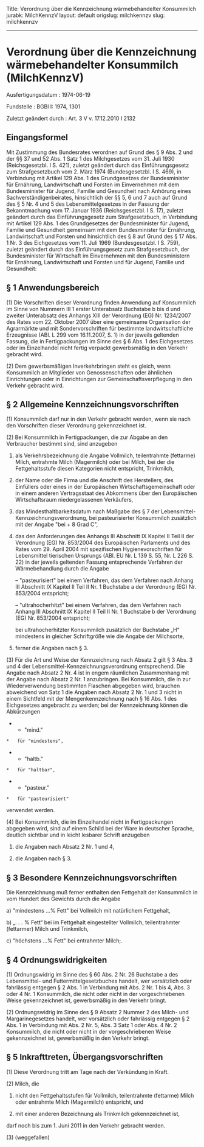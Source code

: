 Title: Verordnung über die Kennzeichnung wärmebehandelter Konsummilch
jurabk: MilchKennzV
layout: default
origslug: milchkennzv
slug: milchkennzv

---

# Verordnung über die Kennzeichnung wärmebehandelter Konsummilch (MilchKennzV)

Ausfertigungsdatum
:   1974-06-19

Fundstelle
:   BGBl I: 1974, 1301

Zuletzt geändert durch
:   Art. 3 V v. 17.12.2010 I 2132


## Eingangsformel

Mit Zustimmung des Bundesrates verordnen
auf Grund des § 9 Abs. 2 und der §§ 37 und 52 Abs. 1 Satz 1 des
Milchgesetzes vom 31. Juli 1930 (Reichsgesetzbl. I S. 421), zuletzt
geändert durch das Einführungsgesetz zum Strafgesetzbuch vom 2. März
1974 (Bundesgesetzbl. I S. 469), in Verbindung mit Artikel 129 Abs. 1
des Grundgesetzes der Bundesminister für Ernährung, Landwirtschaft und
Forsten im Einvernehmen mit dem Bundesminister für Jugend, Familie und
Gesundheit nach Anhörung eines Sachverständigenbeirates,
hinsichtlich der §§ 5, 6 und 7 auch auf Grund des § 5 Nr. 4 und 5 des
Lebensmittelgesetzes in der Fassung der Bekanntmachung vom 17. Januar
1936 (Reichsgesetzbl. I S. 17), zuletzt geändert durch das
Einführungsgesetz zum Strafgesetzbuch, in Verbindung mit Artikel 129
Abs. 1 des Grundgesetzes der Bundesminister für Jugend, Familie und
Gesundheit gemeinsam mit dem Bundesminister für Ernährung,
Landwirtschaft und Forsten
und hinsichtlich des § 8 auf Grund des § 17 Abs. 1 Nr. 3 des
Eichgesetzes vom 11. Juli 1969 (Bundesgesetzbl. I S. 759), zuletzt
geändert durch das Einführungsgesetz zum Strafgesetzbuch, der
Bundesminister für Wirtschaft im Einvernehmen mit den Bundesministern
für Ernährung, Landwirtschaft und Forsten und für Jugend, Familie und
Gesundheit:


## § 1 Anwendungsbereich

(1) Die Vorschriften dieser Verordnung finden Anwendung auf
Konsummilch im Sinne von Nummern III 1 erster Unterabsatz Buchstabe b
bis d und zweiter Unterabsatz des Anhangs XIII der Verordnung (EG) Nr.
1234/2007 des Rates vom 22. Oktober 2007 über eine gemeinsame
Organisation der Agrarmärkte und mit Sondervorschriften für bestimmte
landwirtschaftliche Erzeugnisse (ABl. L 299 vom 16.11.2007, S. 1) in
der jeweils geltenden Fassung, die in Fertigpackungen im Sinne des § 6
Abs. 1 des Eichgesetzes oder im Einzelhandel nicht fertig verpackt
gewerbsmäßig in den Verkehr gebracht wird.

(2) Dem gewerbsmäßigen Inverkehrbringen steht es gleich, wenn
Konsummilch an Mitglieder von Genossenschaften oder ähnlichen
Einrichtungen oder in Einrichtungen zur Gemeinschaftsverpflegung in
den Verkehr gebracht wird.


## § 2 Allgemeine Kennzeichnungsvorschriften

(1) Konsummilch darf nur in den Verkehr gebracht werden, wenn sie nach
den Vorschriften dieser Verordnung gekennzeichnet ist.

(2) Bei Konsummilch in Fertigpackungen, die zur Abgabe an den
Verbraucher bestimmt sind, sind anzugeben

1.  als Verkehrsbezeichnung die Angabe Vollmilch, teilentrahmte (fettarme)
    Milch, entrahmte Milch (Magermilch) oder bei Milch, bei der die
    Fettgehaltsstufe diesen Kategorien nicht entspricht, Trinkmilch,


2.  der Name oder die Firma und die Anschrift des Herstellers, des
    Einfüllers oder eines in der Europäischen Wirtschaftsgemeinschaft oder
    in einem anderen Vertragsstaat des Abkommens über den Europäischen
    Wirtschaftsraum niedergelassenen Verkäufers,


3.  das Mindesthaltbarkeitsdatum nach Maßgabe des § 7 der Lebensmittel-
    Kennzeichnungsverordnung, bei pasteurisierter Konsummilch zusätzlich
    mit der Angabe "bei + 8
    Grad C",


4.  das den Anforderungen des Anhangs III Abschnitt IX Kapitel II Teil II
    der Verordnung (EG) Nr. 853/2004 des Europäischen Parlaments und des
    Rates vom 29. April 2004 mit spezifischen Hygienevorschriften für
    Lebensmittel tierischen Ursprungs (ABl. EU Nr. L 139 S. 55, Nr. L 226
    S. 22) in der jeweils geltenden Fassung entsprechende Verfahren der
    Wärmebehandlung durch die Angabe

    –   "pasteurisiert" bei einem Verfahren, das dem Verfahren nach Anhang III
        Abschnitt IX Kapitel II Teil II Nr. 1 Buchstabe a der Verordnung (EG)
        Nr. 853/2004 entspricht;


    –   "ultrahocherhitzt" bei einem Verfahren, das dem Verfahren nach Anhang
        III Abschnitt IX Kapitel II Teil II Nr. 1 Buchstabe b der Verordnung
        (EG) Nr. 853/2004 entspricht;




    bei ultrahocherhitzter Konsummilch zusätzlich der Buchstabe „H“
    mindestens in gleicher Schriftgröße wie die Angabe der Milchsorte,


5.  ferner die Angaben nach § 3.




(3) Für die Art und Weise der Kennzeichnung nach Absatz 2 gilt § 3
Abs. 3 und 4 der Lebensmittel-Kennzeichnungsverordnung entsprechend.
Die Angabe nach Absatz 2 Nr. 4 ist in engem räumlichen Zusammenhang
mit der Angabe nach Absatz 2 Nr. 1 anzubringen. Bei Konsummilch, die
in zur Wiederverwendung bestimmten Flaschen abgegeben wird, brauchen
abweichend von Satz 1 die Angaben nach Absatz 2 Nr. 1 und 3 nicht in
einem Sichtfeld mit der Mengenkennzeichnung nach § 16 Abs. 1 des
Eichgesetzes angebracht zu werden; bei der Kennzeichnung können die
Abkürzungen

*    *   "mind."

    *   für "mindestens",


*    *   "haltb."

    *   für "haltbar",


*    *   "pasteur."

    *   für "pasteurisiert"



verwendet werden.

(4) Bei Konsummilch, die im Einzelhandel nicht in Fertigpackungen
abgegeben wird, sind auf einem Schild bei der Ware in deutscher
Sprache, deutlich sichtbar und in leicht lesbarer Schrift anzugeben

1.  die Angaben nach Absatz 2 Nr. 1 und 4,


2.  die Angaben nach § 3.





## § 3 Besondere Kennzeichnungsvorschriften

Die Kennzeichnung muß ferner enthalten den Fettgehalt der Konsummilch
in vom Hundert des Gewichts durch die Angabe

a)  "mindestens ...% Fett" bei Vollmilch mit natürlichem Fettgehalt,


b)  „. . . % Fett“ bei im Fettgehalt eingestellter Vollmilch,
    teilentrahmter (fettarmer) Milch und Trinkmilch,


c)  "höchstens ...% Fett" bei entrahmter Milch;.





## § 4 Ordnungswidrigkeiten

(1) Ordnungswidrig im Sinne des § 60 Abs. 2 Nr. 26 Buchstabe a des
Lebensmittel- und Futtermittelgesetzbuches handelt, wer vorsätzlich
oder fahrlässig entgegen § 2 Abs. 1 in Verbindung mit Abs. 2 Nr. 1 bis
4, Abs. 3 oder 4 Nr. 1 Konsummilch, die nicht oder nicht in der
vorgeschriebenen Weise gekennzeichnet ist, gewerbsmäßig in den Verkehr
bringt.

(2) Ordnungswidrig im Sinne des § 9 Absatz 2 Nummer 2 des Milch- und
Margarinegesetzes handelt, wer vorsätzlich oder fahrlässig entgegen §
2 Abs. 1 in Verbindung mit Abs. 2 Nr. 5, Abs. 3 Satz 1 oder Abs. 4 Nr.
2 Konsummilch, die nicht oder nicht in der vorgeschriebenen Weise
gekennzeichnet ist, gewerbsmäßig in den Verkehr bringt.


## § 5 Inkrafttreten, Übergangsvorschriften

(1) Diese Verordnung tritt am Tage nach der Verkündung in Kraft.

(2) Milch, die

1.  nicht den Fettgehaltsstufen für Vollmilch, teilentrahmte (fettarme)
    Milch oder entrahmte Milch (Magermilch) entspricht, und


2.  mit einer anderen Bezeichnung als Trinkmilch gekennzeichnet ist,



darf noch bis zum 1. Juni 2011 in den Verkehr gebracht werden.

(3) (weggefallen)

